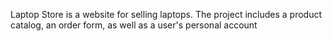Laptop Store is a website for selling laptops. The project includes a product catalog, an order form, as well as a user's personal account
